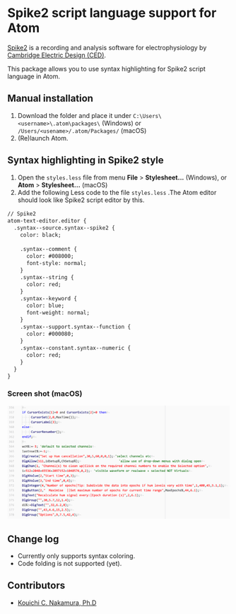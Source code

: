 # Spike2 script language support for Atom

[Spike2](http://ced.co.uk/products/spkovin) is a recording and analysis software for electrophysiology by [Cambridge Electric Design (CED)](http://ced.co.uk/).

This package allows you to use syntax highlighting for Spike2 script language in Atom.



## Manual installation

1. Download the folder and place it under `C:\Users\<username>\.atom\packages\` (Windows) or `/Users/<usename>/.atom/Packages/` (macOS)
2. (Re)launch Atom.



## Syntax highlighting in Spike2 style

1. Open the `styles.less` file from menu **File** > **Stylesheet...** (Windows), or **Atom** > **Stylesheet…** (macOS)
2. Add the following Less code to the file `styles.less` .The Atom editor should look like Spike2 script editor by this.

```less
// Spike2
atom-text-editor.editor {
  .syntax--source.syntax--spike2 {
    color: black;
    
    .syntax--comment {
      color: #008000;
      font-style: normal;
    }
    .syntax--string {
      color: red;
    }
    .syntax--keyword {
      color: blue;
      font-weight: normal;
    }
    .syntax--support.syntax--function {
      color: #000080;
    }
    .syntax--constant.syntax--numeric {
      color: red;
    }
  }
}
```

### Screen shot (macOS)

![screen shot](screenshot.png)

## Change log

+ Currently only supports syntax coloring.
+ Code folding is not supported (yet).



## Contributors

+ [Kouichi C. Nakamura, Ph.D](https://github.com/kouichi-c-nakamura)